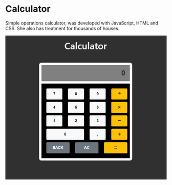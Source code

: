 # Calculator

Simple operations calculator, was developed with JavaScript, HTML and CSS. She also has treatment for thousands of houses.


![](https://github.com/robertocam/calculator/blob/main/images/calculator.png)